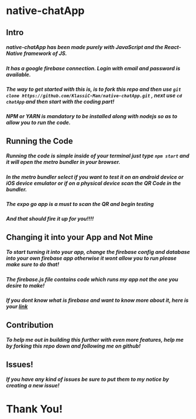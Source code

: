 # native-chatApp

## Intro
##### native-chatApp has been made purely with JavaScript and the React-Native framework of JS.
##### It has a google firebase connection. Login with email and password is available.
##### The way to get started with this is, is to fork this repo and then use `git clone https://github.com/KlassiC-Man/native-chatApp.git` , next use `cd chatApp` and then start with the coding part!
##### NPM or YARN is mandatory to be installed along with nodejs so as to allow you to run the code.

## Running the Code
##### Running the code is simple inside of your terminal just type `npm start` and it will open the metro bundler in your browser.
##### In the metro bundler select if you want to test it on an android device or iOS device emulator or if on a physical device scan the QR Code in the bundler.
##### The expo go app is a must to scan the QR and begin testing
##### And that should fire it up for you!!!!

## Changing it into your App and **Not** Mine
##### To start turning it into your app, change the firebase config and database into your own firebase app otherwise it wont allow you to run please make sure to do that!
##### The firebase.js file contains code which runs my app not the one you desire to make!
##### If you dont know what is firebase and want to know more about it, here is your [link](https://firebase.google.com)

## Contribution
##### To help me out in building this further with even more features, help me by forking this repo down and following me on github!

## Issues!
##### If you have any kind of issues be sure to put them to my notice by creating a new issue!

# Thank You!
